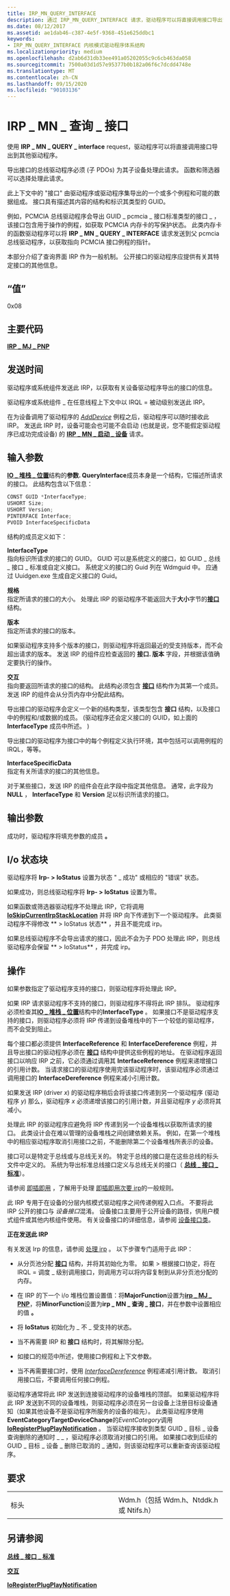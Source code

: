 ```yaml
---
title: IRP_MN_QUERY_INTERFACE
description: 通过 IRP_MN_QUERY_INTERFACE 请求，驱动程序可以将直接调用接口导出到其他驱动程序。导出接口的总线驱动程序必须 (子 PDOs) 为其子设备处理此请求。
ms.date: 08/12/2017
ms.assetid: ae1dab46-c387-4e5f-9368-451e625ddbc1
keywords:
- IRP_MN_QUERY_INTERFACE 内核模式驱动程序体系结构
ms.localizationpriority: medium
ms.openlocfilehash: d2ab6d31db33ee491a05202055c9c6cb463da058
ms.sourcegitcommit: 7500a03d1d57e95377b0b182a06f6c7dcdd4748e
ms.translationtype: MT
ms.contentlocale: zh-CN
ms.lasthandoff: 09/15/2020
ms.locfileid: "90103136"
---
```

# <a name="irp_mn_query_interface"></a>IRP \_ MN \_ 查询 \_ 接口


使用 **IRP \_ MN \_ QUERY \_ interface** request，驱动程序可以将直接调用接口导出到其他驱动程序。

导出接口的总线驱动程序必须 (子 PDOs) 为其子设备处理此请求。 函数和筛选器可以选择处理此请求。

此上下文中的 "接口" 由驱动程序或驱动程序集导出的一个或多个例程和可能的数据组成。 接口具有描述其内容的结构和标识其类型的 GUID。

例如，PCMCIA 总线驱动程序会导出 GUID \_ pcmcia \_ 接口标准类型的接口 \_ ，该接口包含用于操作的例程，如获取 PCMCIA 内存卡的写保护状态。 此类内存卡的函数驱动程序可以将 **IRP \_ MN \_ QUERY \_ INTERFACE** 请求发送到父 pcmcia 总线驱动程序，以获取指向 PCMCIA 接口例程的指针。

本部分介绍了查询界面 IRP 作为一般机制。 公开接口的驱动程序应提供有关其特定接口的其他信息。

## <a name="value"></a>“值”

0x08

<a name="major-code"></a>主要代码
----------

[**IRP \_ MJ \_ PNP**](irp-mj-pnp.md)

<a name="when-sent"></a>发送时间
---------

驱动程序或系统组件发送此 IRP，以获取有关设备驱动程序导出的接口的信息。

驱动程序或系统组件 \_ 在任意线程上下文中以 IRQL = 被动级别发送此 IRP。

在为设备调用了驱动程序的 [*AddDevice*](/windows-hardware/drivers/ddi/wdm/nc-wdm-driver_add_device) 例程之后，驱动程序可以随时接收此 IRP。 发送此 IRP 时，设备可能会也可能不会启动 (也就是说，您不能假定驱动程序已成功完成设备) 的 [**IRP \_ MN \_ 启动 \_ 设备**](irp-mn-start-device.md) 请求。

## <a name="input-parameters"></a>输入参数


[**IO \_ 堆栈 \_ 位置**](/windows-hardware/drivers/ddi/wdm/ns-wdm-_io_stack_location)结构的**参数. QueryInterface**成员本身是一个结构，它描述所请求的接口。 此结构包含以下信息：

```cpp
CONST GUID *InterfaceType;
USHORT Size;
USHORT Version;
PINTERFACE Interface;
PVOID InterfaceSpecificData
```

结构的成员定义如下：

<a href="" id="interfacetype"></a>**InterfaceType**  
指向标识所请求的接口的 GUID。 GUID 可以是系统定义的接口，如 GUID \_ 总线 \_ 接口 \_ 标准或自定义接口。 系统定义的接口的 Guid 列在 Wdmguid 中。 应通过 Uuidgen.exe 生成自定义接口的 Guid。

<a href="" id="size"></a>**规格**  
指定所请求的接口的大小。 处理此 IRP 的驱动程序不能返回大于**大小**字节的[**接口**](/windows-hardware/drivers/ddi/wdm/ns-wdm-_interface)结构。

<a href="" id="version"></a>**版本**  
指定所请求的接口的版本。

如果驱动程序支持多个版本的接口，则驱动程序将返回最近的受支持版本，而不会超出请求的版本。 发送 IRP 的组件应检查返回的 **接口. 版本** 字段，并根据该值确定要执行的操作。

<a href="" id="interface"></a>**交互**  
指向要返回所请求的接口的结构。 此结构必须包含 [**接口**](/windows-hardware/drivers/ddi/wdm/ns-wdm-_interface) 结构作为其第一个成员。 发送 IRP 的组件会从分页内存中分配此结构。

导出接口的驱动程序会定义一个新的结构类型，该类型包含 **接口** 结构，以及接口中的例程和/或数据的成员。  (驱动程序还会定义接口的 GUID，如上面的 **InterfaceType** 成员中所述。 ) 

导出接口的驱动程序为接口中的每个例程定义执行环境，其中包括可以调用例程的 IRQL，等等。

<a href="" id="interfacespecificdata"></a>**InterfaceSpecificData**  
指定有关所请求的接口的其他信息。

对于某些接口，发送 IRP 的组件会在此字段中指定其他信息。 通常，此字段为 **NULL** ， **InterfaceType** 和 **Version** 足以标识所请求的接口。

## <a name="output-parameters"></a>输出参数


成功时，驱动程序将填充参数的成员 **。**

## <a name="io-status-block"></a>I/o 状态块


驱动程序将 **Irp- &gt; IoStatus** 设置为状态 " \_ 成功" 或相应的 "错误" 状态。

如果成功，则总线驱动程序将 **Irp- &gt; IoStatus** 设置为零。

如果函数或筛选器驱动程序不处理此 IRP，它将调用 [**IoSkipCurrentIrpStackLocation**](./mm-bad-pointer.md) 并将 IRP 向下传递到下一个驱动程序。 此类驱动程序不得修改 ** &gt; IoStatus 状态** ，并且不能完成 irp。

如果总线驱动程序不会导出请求的接口，因此不会为子 PDO 处理此 IRP，则总线驱动程序会保留 ** &gt; IoStatus** ，并完成 irp。

<a name="operation"></a>操作
---------

如果参数指定了驱动程序支持的接口，则驱动程序将处理此 IRP。

如果 IRP 请求驱动程序不支持的接口，则驱动程序不得将此 IRP 排队。 驱动程序必须检查其[**IO \_ 堆栈 \_ 位置**](/windows-hardware/drivers/ddi/wdm/ns-wdm-_io_stack_location)结构中的**InterfaceType** 。 如果接口不是驱动程序支持的接口，则驱动程序必须将 IRP 传递到设备堆栈中的下一个较低的驱动程序，而不会受到阻止。

每个接口都必须提供 **InterfaceReference** 和 **InterfaceDereference** 例程，并且导出接口的驱动程序必须在 [**接口**](/windows-hardware/drivers/ddi/wdm/ns-wdm-_interface) 结构中提供这些例程的地址。 在驱动程序返回接口以响应 IRP 之前，它必须通过调用其 **InterfaceReference** 例程来递增接口的引用计数。 当请求接口的驱动程序使用完该驱动程序时，该驱动程序必须通过调用接口的 **InterfaceDereference** 例程来减小引用计数。

如果发送 IRP (driver *x*) 的驱动程序稍后会将该接口传递到另一个驱动程序 (驱动程序 *y*) 那么，驱动程序 *x* 必须递增该接口的引用计数，并且驱动程序 *y* 必须将其减小。

处理此 IRP 的驱动程序应避免将 IRP 传递到另一个设备堆栈以获取所请求的接口。 此类设计会在难以管理的设备堆栈之间创建依赖关系。 例如，在第一个堆栈中的相应驱动程序取消引用接口之前，不能删除第二个设备堆栈所表示的设备。

接口可以是特定于总线或与总线无关的。 特定于总线的接口是在这些总线的标头文件中定义的。 系统为导出标准总线接口定义与总线无关的接口（ [**总线 \_ 接口 \_ 标准**](/windows-hardware/drivers/ddi/wdm/ns-wdm-_bus_interface_standard)）。

请参阅 [即插即用](./introduction-to-plug-and-play.md) ，了解用于处理 [即插即用次要 irp](plug-and-play-minor-irps.md)的一般规则。

此 IRP 专用于在设备的分层内核模式驱动程序之间传递例程入口点。 不要将此 IRP 公开的接口与 *设备接口*混淆。 设备接口主要用于公开设备的路径，供用户模式组件或其他内核组件使用。 有关设备接口的详细信息，请参阅 [设备接口类](../install/overview-of-device-interface-classes.md)。

**正在发送此 IRP**

有关发送 Irp 的信息，请参阅 [处理 irp](./handling-irps.md) 。 以下步骤专门适用于此 IRP：

-   从分页池分配 [**接口**](/windows-hardware/drivers/ddi/wdm/ns-wdm-_interface) 结构，并将其初始化为零。 如果 &gt; 根据接口协定，将在 IRQL = 调度 \_ 级别调用接口，则调用方可以将内容复制到从非分页池分配的内存。

-   在 IRP 的下一个 i/o 堆栈位置设置值：将**MajorFunction**设置为[**irp \_ MJ \_ PNP**](irp-mj-pnp.md)，将**MinorFunction**设置为**irp \_ MN \_ 查询 \_ 接口**，并在参数中设置相应的值 **。**

-   将 **IoStatus** 初始化为 \_ 不 \_ 受支持的状态。

-   当不再需要 IRP 和 **接口** 结构时，将其解除分配。

-   如接口的规范中所述，使用接口例程和上下文参数。

-   当不再需要接口时，使用 [*InterfaceDereference*](/windows-hardware/drivers/ddi/wdm/nc-wdm-pinterface_dereference) 例程递减引用计数。 取消引用接口后，不要调用任何接口例程。

驱动程序通常将此 IRP 发送到连接驱动程序的设备堆栈的顶部。 如果驱动程序将此 IRP 发送到不同的设备堆栈，则驱动程序必须在另一台设备上注册目标设备通知（如果其他设备不是驱动程序所服务的设备的祖先）。 此类驱动程序使用**EventCategoryTargetDeviceChange**的*EventCategory*调用[**IoRegisterPlugPlayNotification**](/windows-hardware/drivers/ddi/wdm/nf-wdm-ioregisterplugplaynotification) 。 当驱动程序接收到类型 GUID \_ 目标 \_ 设备查询删除的通知时 \_ \_ ，驱动程序必须取消对接口的引用。 如果接口收到后续的 GUID \_ 目标 \_ 设备 \_ 删除已取消的 \_ 通知，则该驱动程序可以重新查询该驱动程序。

<a name="requirements"></a>要求
------------

<table>
<colgroup>
<col width="50%" />
<col width="50%" />
</colgroup>
<tbody>
<tr class="odd">
<td><p>标头</p></td>
<td>Wdm.h（包括 Wdm.h、Ntddk.h 或 Ntifs.h）</td>
</tr>
</tbody>
</table>

## <a name="see-also"></a>另请参阅


[**总线 \_ 接口 \_ 标准**](/windows-hardware/drivers/ddi/wdm/ns-wdm-_bus_interface_standard)

[**交互**](/windows-hardware/drivers/ddi/wdm/ns-wdm-_interface)

[**IoRegisterPlugPlayNotification**](/windows-hardware/drivers/ddi/wdm/nf-wdm-ioregisterplugplaynotification)

 

